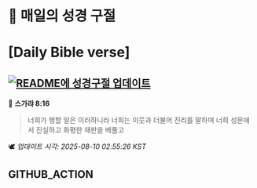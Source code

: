 # 🙏 매일의 성경 구절
# [Daily Bible verse]
## [![README에 성경구절 업데이트](https://github.com/DONGSUKA/first_test/actions/workflows/update-readme-bible.yml/badge.svg)](https://github.com/DONGSUKA/first_test/actions/workflows/update-readme-bible.yml)
<!-- START_BIBLE_VERSE -->
📖 **스가랴 8:16**
> 너희가 행할 일은 이러하니라 너희는 이웃과 더불어 진리를 말하며 너희 성문에서 진실하고 화평한 재판을 베풀고

🕊️ _업데이트 시각: 2025-08-10 02:55:26 KST_
  <!-- END_BIBLE_VERSE -->
## GITHUB_ACTION
